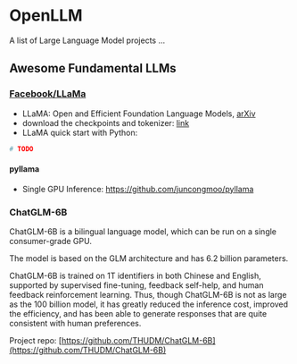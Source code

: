 # OpenLLM
A list of Large Language Model projects ... 


## Awesome Fundamental LLMs

### [Facebook/LLaMa](https://github.com/facebookresearch/llama) 
- LLaMA: Open and Efficient Foundation Language Models, [arXiv](https://arxiv.org/abs/2302.13971v1)
- download the checkpoints and tokenizer: [link](checkpoints/LLaMa.md)
- LLaMA quick start with Python: 
```python
# TODO
```
#### pyllama 
- Single GPU Inference: https://github.com/juncongmoo/pyllama 


### ChatGLM-6B
ChatGLM-6B is a bilingual language model, which can be run on a single consumer-grade GPU.

The model is based on the GLM architecture and has 6.2 billion parameters.

ChatGLM-6B is trained on 1T identifiers in both Chinese and English, supported by supervised fine-tuning, feedback self-help, and human feedback reinforcement learning. Thus, though ChatGLM-6B is not as large as the 100 billion model, it has greatly reduced the inference cost, improved the efficiency, and has been able to generate responses that are quite consistent with human preferences.

Project repo: [https://github.com/THUDM/ChatGLM-6B](https://github.com/THUDM/ChatGLM-6B)

### 
